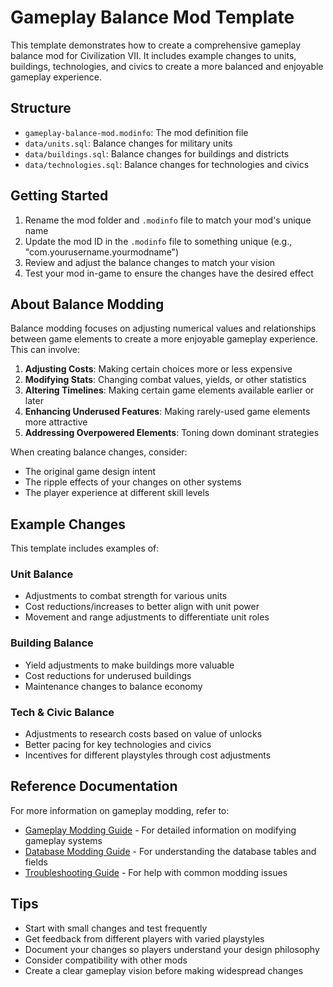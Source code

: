 # Gameplay Balance Mod Template

This template demonstrates how to create a comprehensive gameplay balance mod for Civilization VII. It includes example changes to units, buildings, technologies, and civics to create a more balanced and enjoyable gameplay experience.

## Structure

- `gameplay-balance-mod.modinfo`: The mod definition file
- `data/units.sql`: Balance changes for military units
- `data/buildings.sql`: Balance changes for buildings and districts
- `data/technologies.sql`: Balance changes for technologies and civics

## Getting Started

1. Rename the mod folder and `.modinfo` file to match your mod's unique name
2. Update the mod ID in the `.modinfo` file to something unique (e.g., "com.yourusername.yourmodname")
3. Review and adjust the balance changes to match your vision
4. Test your mod in-game to ensure the changes have the desired effect

## About Balance Modding

Balance modding focuses on adjusting numerical values and relationships between game elements to create a more enjoyable gameplay experience. This can involve:

1. **Adjusting Costs**: Making certain choices more or less expensive
2. **Modifying Stats**: Changing combat values, yields, or other statistics
3. **Altering Timelines**: Making certain game elements available earlier or later
4. **Enhancing Underused Features**: Making rarely-used game elements more attractive
5. **Addressing Overpowered Elements**: Toning down dominant strategies

When creating balance changes, consider:
- The original game design intent
- The ripple effects of your changes on other systems
- The player experience at different skill levels

## Example Changes

This template includes examples of:

### Unit Balance
- Adjustments to combat strength for various units
- Cost reductions/increases to better align with unit power
- Movement and range adjustments to differentiate unit roles

### Building Balance
- Yield adjustments to make buildings more valuable
- Cost reductions for underused buildings
- Maintenance changes to balance economy

### Tech & Civic Balance
- Adjustments to research costs based on value of unlocks
- Better pacing for key technologies and civics
- Incentives for different playstyles through cost adjustments

## Reference Documentation

For more information on gameplay modding, refer to:
- [Gameplay Modding Guide](../gameplay-modding.md) - For detailed information on modifying gameplay systems
- [Database Modding Guide](../database-modding.md) - For understanding the database tables and fields
- [Troubleshooting Guide](../troubleshooting.md) - For help with common modding issues

## Tips

- Start with small changes and test frequently
- Get feedback from different players with varied playstyles
- Document your changes so players understand your design philosophy
- Consider compatibility with other mods
- Create a clear gameplay vision before making widespread changes 